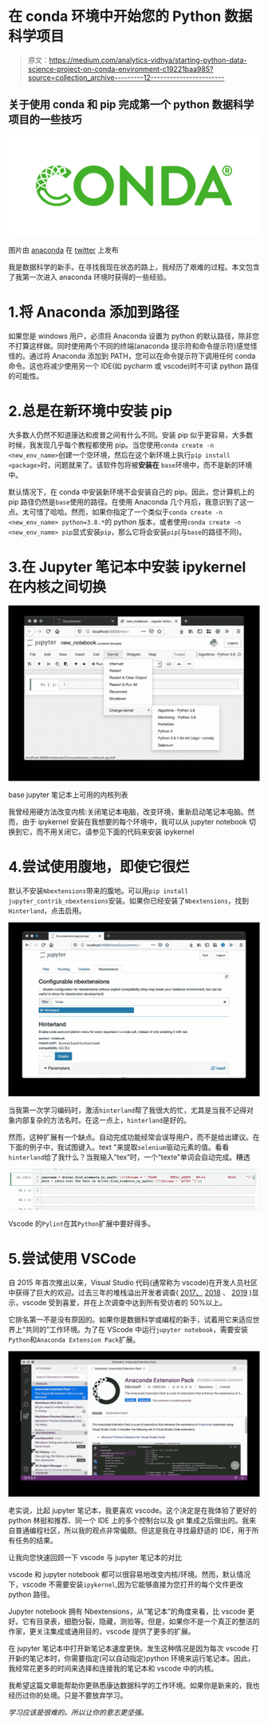 # 在 conda 环境中开始您的 Python 数据科学项目

> 原文：<https://medium.com/analytics-vidhya/starting-python-data-science-project-on-conda-environment-c19221baa985?source=collection_archive---------12----------------------->

## 关于使用 conda 和 pip 完成第一个 python 数据科学项目的一些技巧

![](img/7d5efcc975a88e9a0f220fbcfdaf20b1.png)

图片由 [anaconda](https://twitter.com/anacondainc) 在 [twitter](https://twitter.com/anacondainc/status/746040175315189760) 上发布

我是数据科学的新手。在寻找我现在状态的路上，我经历了艰难的过程。本文包含了我第一次进入 anaconda 环境时获得的一些经验。

# 1.将 Anaconda 添加到路径

如果您是 windows 用户，必须将 Anaconda 设置为 python 的默认路径，除非您不打算这样做。同时使用两个不同的终端(anaconda 提示符和命令提示符)感觉怪怪的。通过将 Anaconda 添加到 PATH，您可以在命令提示符下调用任何 conda 命令。这也将减少使用另一个 IDE(如 pycharm 或 vscode)时不可读 python 路径的可能性。

# 2.总是在新环境中安装 pip

大多数人仍然不知道康达和皮普之间有什么不同。安装 pip 似乎更容易，大多数时候，我发现几乎每个教程都使用 pip。当您使用`conda create -n <new_env_name>`创建一个空环境，然后在这个新环境上执行`pip install <package>`时，问题就来了。该软件包将被**安装在** `base`环境中，而不是新的环境中。

默认情况下，在 conda 中安装新环境不会安装自己的 pip。因此，您计算机上的 pip 路径仍然是`base`使用的路径。在使用 Anaconda 几个月后，我意识到了这一点。太可惜了哈哈。然而，如果你指定了一个类似于`conda create -n <new_env_name> python=3.8.*`的 python 版本，或者使用`conda create -n <new_env_name> pip`显式安装`pip`，那么它将会安装`pip`(与`base`的路径不同)。

# 3.在 Jupyter 笔记本中安装 ipykernel 在内核之间切换

![](img/298e08d9f5d80174490192040b8e7b2d.png)

base jupyter 笔记本上可用的内核列表

我曾经用硬方法改变内核:关闭笔记本电脑，改变环境，重新启动笔记本电脑。然而，由于 ipykernel 安装在我想要的每个环境中，我可以从 jupyter notebook 切换到它，而不用关闭它。请参见下面的代码来安装 ipykernel

# 4.尝试使用腹地，即使它很烂

默认不安装`Nbextensions`带来的腹地。可以用`pip install jupyter_contrib_nbextensions`安装。如果你已经安装了`Nbextensions`，找到`Hinterland`，点击启用。

![](img/c8fb4e40c1df3c299c6c4f7313c2fc1a.png)

当我第一次学习编码时，激活`hinterland`帮了我很大的忙，尤其是当我不记得对象内部复杂的方法名时。在这一点上，`hinterland`是好的。

然而，这种扩展有一个缺点。自动完成功能经常会误导用户，而不是给出建议。在下面的例子中，我试图键入。text "来提取`selenium`驱动元素的值。看看`hinterland`给了我什么？当我输入“tex”时，一个“texte”单词会自动完成。糟透

![](img/7d7adb25eedd74f557b27f48061e253f.png)

Vscode 的`Pylint`在其`Python`扩展中要好得多。

# 5.尝试使用 VSCode

自 2015 年首次推出以来，Visual Studio 代码(通常称为 vscode)在开发人员社区中获得了巨大的欢迎。过去三年的堆栈溢出开发者调查( [2017、](https://insights.stackoverflow.com/survey/2017#technology-_-most-popular-developer-environments-by-occupation) [2018](https://insights.stackoverflow.com/survey/2018#development-environments-and-tools) 、 [2019](https://insights.stackoverflow.com/survey/2019#development-environments-and-tools) )显示，vscode 受到喜爱，并在上次调查中达到所有受访者的 50%以上。

它排名第一不是没有原因的。如果你是数据科学或编程的新手，试着用它来适应世界上“共同的”工作环境。为了在 VScode 中运行`jupyter notebook`，需要安装`Python`和`Anaconda Extension Pack`扩展。

![](img/0b6546f0abe906a56de689250534cd57.png)

老实说，比起 jupyter 笔记本，我更喜欢 vscode。这个决定是在我体验了更好的 python 林挺和推荐、同一个 IDE 上的多个控制台以及 git 集成之后做出的。我来自普通编程社区，所以我的观点非常偏颇。但这是我在寻找最舒适的 IDE，用于所有任务的结果。

让我向您快速回顾一下 vscode 与 jupyter 笔记本的对比

vscode 和 jupyter notebook 都可以很容易地改变内核/环境。然而，默认情况下，vscode 不需要安装`ipykernel`,因为它能够直接为您打开的每个文件更改 python 路径。

Jupyter notebook 拥有 Nbextensions，从“笔记本”的角度来看，比 vscode 更好。它有目录表，细胞分裂，隐藏，测验等。但是，如果你不是一个真正的整洁的作家，更关注集成或通用目的，vscode 提供了更多的扩展。

在 jupyter 笔记本中打开新笔记本速度更快。发生这种情况是因为每次 vscode 打开新的笔记本时，你需要指定(可以自动指定)python 环境来运行笔记本。因此，我经常花更多的时间来选择和连接我的笔记本和 vscode 中的内核。

我希望这篇文章能帮助你更熟悉康达数据科学的工作环境。如果你是新来的，我也经历过你的处境。只是不要放弃学习。

*学习应该是很难的。所以让你的意志更坚强。*